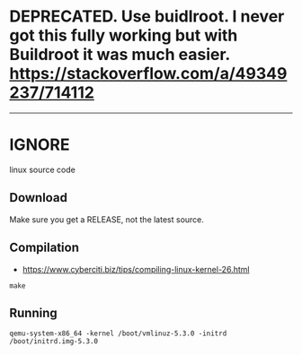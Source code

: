 # DEPRECATED. Use buidlroot. I never got this fully working but with Buildroot it was much easier. https://stackoverflow.com/a/49349237/714112

-------
# IGNORE
linux source code
## Download

Make sure you get a RELEASE, not the latest source.

## Compilation

* https://www.cyberciti.biz/tips/compiling-linux-kernel-26.html

```
make
```

## Running
```
qemu-system-x86_64 -kernel /boot/vmlinuz-5.3.0 -initrd /boot/initrd.img-5.3.0
```
